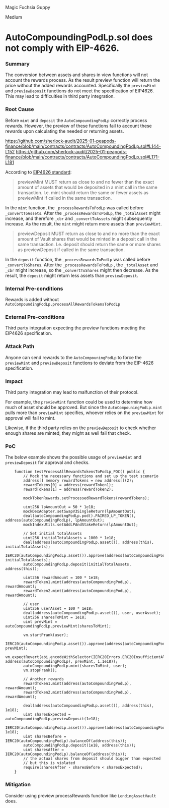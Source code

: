 Magic Fuchsia Guppy

Medium

# AutoCompoundingPodLp.sol does not comply with EIP-4626.

### Summary

The conversion between assets and shares in view functions will not account the rewards process. As the result preview function will return the price without the added rewards accounted. Specifically the `previewMint` and `previewDeposit` functions do not meet the specification of EIP4626. This may lead to difficulties in third party integration.


### Root Cause

Before `mint` and `deposit` the `AutoCompoundingPodLp` correctly process rewards. However, the preview of these functions fail to account these rewards upon calculating the needed or returning assets.

https://github.com/sherlock-audit/2025-01-peapods-finance/blob/main/contracts/contracts/AutoCompoundingPodLp.sol#L144-L152
https://github.com/sherlock-audit/2025-01-peapods-finance/blob/main/contracts/contracts/AutoCompoundingPodLp.sol#L171-L181


According to [EIP4626 standard](https://eips.ethereum.org/EIPS/eip-4626):

> previewMint
> MUST return as close to and no fewer than the exact amount of assets that would be deposited in a mint call in the same transaction. I.e. mint should return the same or fewer assets as previewMint if called in the same transaction.

In the `mint` function, the `_processRewardsToPodLp` was called before `_convertToAssets`. After the `_processRewardsToPodLp`, the `_totalAsset` might increase, and therefore `_cbr` and `_convertToAssets` might subsequently increase. As the result, the `mint` might return more assets than `previewMint`.

> previewDeposit
> MUST return as close to and no more than the exact amount of Vault shares that would be minted in a deposit call in the same transaction. I.e. deposit should return the same or more shares as previewDeposit if called in the same transaction.

In the `deposit` function, the `_processRewardsToPodLp` was called before `_convertToShares`. After the `_processRewardsToPodLp` , the `_totalAsset` and `_cbr` might increase, so the `_convertToShares` might then decrease. As the result, the `deposit` might return less assets than `previewDeposit`.




### Internal Pre-conditions

Rewards is added without `AutoCompoundingPodLp.processAllRewardsTokensToPodLp`


### External Pre-conditions

Third party integration expecting the preview functions meeting the EIP4626 specification.


### Attack Path

Anyone can send rewards to the `AutoCompouningPodLp` to force the `previewMint` and `previewDeposit` functions to deviate from the EIP-4626 specification.


### Impact

Third party integration may lead to malfunction of their protocol.

For example, the `previewMint` function could be used to determine how much of asset should be approved. But since the `AutoCompouningPodLp.mint` pulls more than `previewMint` specifies, whoever relies on the `previewMint` for approval will fail to mint.

Likewise, if the third party relies on the `previewDeposit` to check whether enough shares are minted, they might as well fail that check.



### PoC

The below example shows the possible usage of `previewMint` and `previewDeposit` for approval and checks.

```solidity
    function testProcessAllRewardsTokensToPodLp_POC() public {
        // Mock the necessary functions and set up the test scenario
        address[] memory rewardTokens = new address[](2);
        rewardTokens[0] = address(rewardToken1);
        rewardTokens[1] = address(rewardToken2);

        mockTokenRewards.setProcessedRewardTokens(rewardTokens);

        uint256 lpAmountOut = 50 * 1e18;
        mockDexAdapter.setSwapV3SingleReturn(lpAmountOut);
        deal(autoCompoundingPodLp.pod().PAIRED_LP_TOKEN(), address(autoCompoundingPodLp), lpAmountOut);
        mockIndexUtils.setAddLPAndStakeReturn(lpAmountOut);

        // Set initial totalAssets
        uint256 initialTotalAssets = 1000 * 1e18;
        deal(address(autoCompoundingPodLp.asset()), address(this), initialTotalAssets);
        IERC20(autoCompoundingPodLp.asset()).approve(address(autoCompoundingPodLp), initialTotalAssets);
        autoCompoundingPodLp.deposit(initialTotalAssets, address(this));

        uint256 rewardAmount = 100 * 1e18;
        rewardToken1.mint(address(autoCompoundingPodLp), rewardAmount);
        rewardToken2.mint(address(autoCompoundingPodLp), rewardAmount);

        // user
        uint256 userAsset = 100 * 1e18;
        deal(address(autoCompoundingPodLp.asset()), user, userAsset);
        uint256 sharesToMint = 1e18;
        uint prevMint = autoCompoundingPodLp.previewMint(sharesToMint);

        vm.startPrank(user);
        IERC20(autoCompoundingPodLp.asset()).approve(address(autoCompoundingPodLp), prevMint);
        vm.expectRevert(abi.encodeWithSelector(IERC20Errors.ERC20InsufficientAllowance.selector, address(autoCompoundingPodLp), prevMint, 1.1e18));
        autoCompoundingPodLp.mint(sharesToMint, user);
        vm.stopPrank();

        // Another rewards
        rewardToken1.mint(address(autoCompoundingPodLp), rewardAmount);
        rewardToken2.mint(address(autoCompoundingPodLp), rewardAmount);

        deal(address(autoCompoundingPodLp.asset()), address(this), 1e18);
        uint sharesExpected = autoCompoundingPodLp.previewDeposit(1e18);
        IERC20(autoCompoundingPodLp.asset()).approve(address(autoCompoundingPodLp), 1e18);
        uint sharesBefore = IERC20(autoCompoundingPodLp).balanceOf(address(this));
        autoCompoundingPodLp.deposit(1e18, address(this));
        uint sharesAfter = IERC20(autoCompoundingPodLp).balanceOf(address(this));
        // the actual shares from deposit should bigger than expected
        // but this is violated
        require(sharesAfter - sharesBefore < sharesExpected);
    }
```



### Mitigation

Consider using preview processRewards function like `LendingAssetVault` does.
